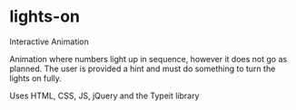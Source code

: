 # lights-on
Interactive Animation

Animation where numbers light up in sequence, however it does not go as planned. The user is provided a hint and must do something to turn the lights on fully.

Uses HTML, CSS, JS, jQuery and the Typeit library
